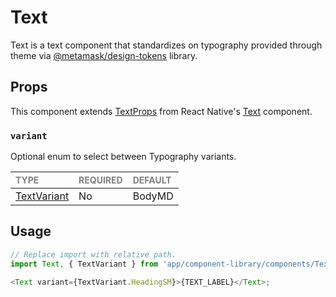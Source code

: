 # Text

Text is a text component that standardizes on typography provided through theme via [@metamask/design-tokens](https://www.npmjs.com/package/@metamask/design-tokens) library.

## Props

This component extends [TextProps](https://reactnative.dev/docs/text-style-props) from React Native's [Text](https://reactnative.dev/docs/text) component.

### `variant`

Optional enum to select between Typography variants.

| <span style="color:gray;font-size:14px">TYPE</span> | <span style="color:gray;font-size:14px">REQUIRED</span> | <span style="color:gray;font-size:14px">DEFAULT</span> |
| :-------------------------------------------------- | :------------------------------------------------------ | :----------------------------------------------------- |
| [TextVariant](./Text.types.ts#L6)                   | No                                                      | BodyMD                                                |

## Usage

```javascript
// Replace import with relative path.
import Text, { TextVariant } from 'app/component-library/components/Texts/Text';

<Text variant={TextVariant.HeadingSM}>{TEXT_LABEL}</Text>;
```
